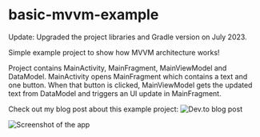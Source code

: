 # basic-mvvm-example
Update: Upgraded the project libraries and Gradle version on July 2023.

Simple example project to show how MVVM architecture works!

Project contains MainActivity, MainFragment, MainViewModel and DataModel. MainActivity opens MainFragment which contains a text and one button. When that button is clicked, MainViewModel gets the updated text from DataModel and triggers an UI update in MainFragment.

Check out my blog post about this example project: ![Dev.to blog post](https://dev.to/whatminjacodes/simple-example-of-mvvm-architecture-in-kotlin-4j5b)

![Screenshot of the app](https://github.com/whatminjacodes/basic-mvvm-example/tree/main/screenshots/small-screenshot.png?raw=true)
